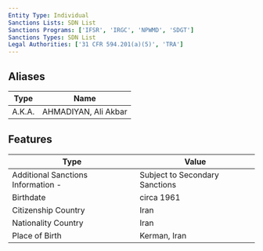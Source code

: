 ```yaml
---
Entity Type: Individual
Sanctions Lists: SDN List
Sanctions Programs: ['IFSR', 'IRGC', 'NPWMD', 'SDGT']
Sanctions Types: SDN List
Legal Authorities: ['31 CFR 594.201(a)(5)', 'TRA']
---
```


## Aliases
| Type  | Name      | 
|-------|-----------|
| A.K.A. | AHMADIYAN, Ali Akbar |

## Features
| Type  | Value      |
|-------|------------|
| Additional Sanctions Information - | Subject to Secondary Sanctions |
| Birthdate | circa 1961 |
| Citizenship Country | Iran |
| Nationality Country | Iran |
| Place of Birth | Kerman, Iran |
